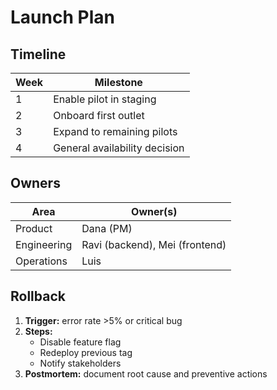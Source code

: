 # Launch Plan

## Timeline
| Week | Milestone |
|------|-----------|
| 1 | Enable pilot in staging |
| 2 | Onboard first outlet |
| 3 | Expand to remaining pilots |
| 4 | General availability decision |

## Owners
| Area | Owner(s) |
|------|------------------------|
| Product | Dana (PM) |
| Engineering | Ravi (backend), Mei (frontend) |
| Operations | Luis |

## Rollback
1. **Trigger:** error rate >5% or critical bug
2. **Steps:**
   - Disable feature flag
   - Redeploy previous tag
   - Notify stakeholders
3. **Postmortem:** document root cause and preventive actions

